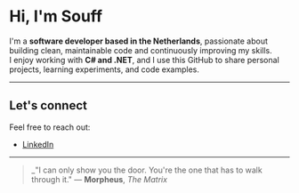 # Hi, I'm Souff

I'm a **software developer based in the Netherlands**, passionate about building clean, maintainable code and continuously improving my skills.  
I enjoy working with **C# and .NET**, and I use this GitHub to share personal projects, learning experiments, and code examples.

---

## Let's connect  
Feel free to reach out:
- [LinkedIn](https://www.linkedin.com/in/soufyanbargach/) 

---

> _"I can only show you the door. You're the one that has to walk through it."  — **Morpheus**, *The Matrix*  
